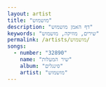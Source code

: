 ```yaml
---
layout: artist
title: "מושמוש"
description: "דף האמן מושמוש"
keywords: "שירים, מוזיקה, מושמוש"
permalink: /artists/מושמוש/
songs:
  - number: "32890"
    name: "שיר המעלות"
    album: "סינגלים"
    artist: "מושמוש"
---
```

